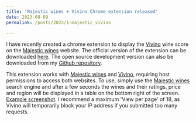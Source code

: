 ```yaml
---
title: 'Majestic wines + Vivino Chrome extension released'
date: 2023-08-09
permalink: /posts/2023/1-majestic_vivino

---
```


I have recently created a chrome extension to display the [Vivino](https://www.vivino.com) wine score on the [Majestic wines](https://www.majestic.co.uk) website. The official version of the extension can be downloaded [here](https://chrome.google.com/webstore/detail/majestic%2Bvivino/neohjloinpdpfddkjfcagikdgepjbmee). The open source development version can also be downloaded from my [Github repository](https://github.com/chrisahart/vivino-majestic/tree/main).

This extension works with [Majestic wines](https://www.majestic.co.uk) and [Vivino](https://www.vivino.com), requiring host permissions to access both websites. To use, simply use the [Majestic wines](https://www.majestic.co.uk) search engine and after a few seconds the wines and their ratings, price and region will be displayed in a table on the bottom right of the screen. [Example screenshot](https://github.com/chrisahart/vivino-majestic/blob/main/extension/screenshot.png). I recommend a maximum 'View per page' of 18, as Vivino will temporarily block your IP address if you submitted too many requests.

